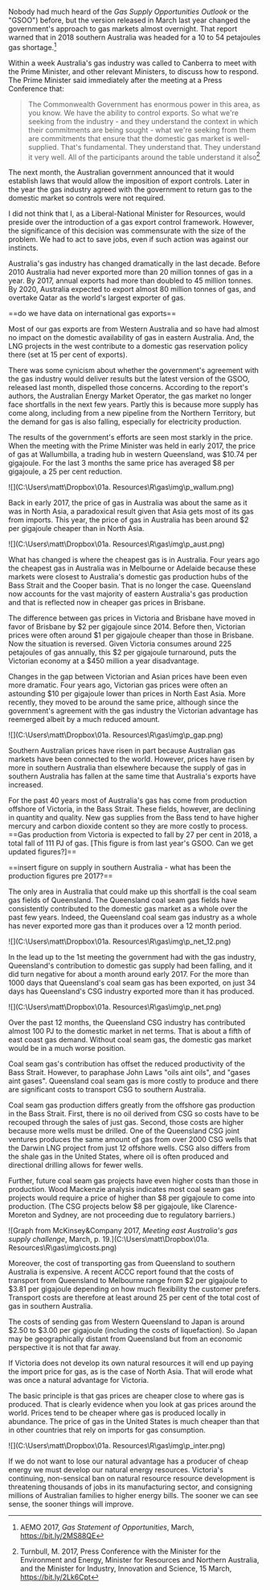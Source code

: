 Nobody had much heard of the *Gas Supply Opportunities Outlook* or the "GSOO") before, but the version released in March last year changed the government's approach to gas markets almost overnight. That report warned that in 2018 southern Australia was headed for a 10 to 54 petajoules gas shortage.[^gsoo]

Within a week Australia's gas industry was called to Canberra to meet with the Prime Minister, and other relevant Ministers, to discuss how to respond. The Prime Minister said immediately after the meeting at a Press Conference that:

> The Commonwealth Government has enormous power in this area, as you know. We have the ability to control exports. So what we're seeking from the industry - and they understand the context in which their commitments are being sought - what we're seeking from them are commitments that ensure that the domestic gas market is well-supplied. That's fundamental. They understand that. They understand it very well. All of the participants around the table understand it also[^pm]

The next month, the Australian government announced that it would establish laws that would allow the imposition of export controls. Later in the year the gas industry agreed with the government to return gas to the domestic market so controls were not required. 

I did not think that I, as a Liberal-National Minister for Resources, would preside over the introduction of a gas export control framework. However, the significance of this decision was commensurate with the size of the problem. We had to act to save jobs, even if such action was against our instincts.

Australia's gas industry has changed dramatically in the last decade. Before 2010 Australia had never exported more than 20 million tonnes of gas in a year. By 2017, annual exports had more than doubled to 45 million tonnes. By 2020, Australia expected to export almost 80 million tonnes of gas, and overtake Qatar as the world's largest exporter of gas. 

==do we have data on international gas exports==

Most of our gas exports are from Western Australia and so have had almost no impact on the domestic availability of gas in eastern Australia. And, the LNG projects in the west contribute to a domestic gas reservation policy there (set at 15 per cent of exports).  

There was some cynicism about whether the government's agreement with the gas industry would deliver results but the latest version of the GSOO, released last month, dispelled those concerns. According to the report's authors, the Australian Energy Market Operator, the gas market no longer face shortfalls in the next few years. Partly this is because more supply has come along, including from a new pipeline from the Northern Territory, but the demand for gas is also falling, especially for electricity production. 

The results of the government's efforts are seen most starkly in the price. When the meeting with the Prime Minister was held in early 2017, the price of gas at Wallumbilla, a trading hub in western Queensland, was $10.74 per gigajoule. For the last 3 months the same price has averaged $8 per gigajoule, a 25 per cent reduction. 

![](C:\Users\matt\Dropbox\01a. Resources\R\gas\img\p_wallum.png)

Back in early 2017, the price of gas in Australia was about the same as it was in North Asia, a paradoxical result given that Asia gets most of its gas from imports. This year, the price of gas in Australia has been around $2 per gigajoule cheaper than in North Asia. 

![](C:\Users\matt\Dropbox\01a. Resources\R\gas\img\p_aust.png)

What has changed is where the cheapest gas is in Australia. Four years ago the cheapest gas in Australia was in Melbourne or Adelaide because these markets were closest to Australia's domestic gas production hubs of the Bass Strait and the Cooper basin. That is no longer the case. Queensland now accounts for the vast majority of eastern Australia's gas production and that is reflected now in cheaper gas prices in Brisbane. 

The difference between gas prices in Victoria and Brisbane have moved in favor of Brisbane by $2 per gigajoule since 2014. Before then, Victorian prices were often around $1 per gigajoule cheaper than those in Brisbane. Now the situation is reversed. Given Victoria consumes around 225 petajoules of gas annually, this $2 per gigajoule turnaround, puts the Victorian economy at a $450 million a year disadvantage. 

Changes in the gap between Victorian and Asian prices have been even more dramatic. Four years ago, Victorian gas prices were often an astounding $10 per gigajoule lower than prices in North East Asia. More recently, they moved to be around the same price, although since the government's agreement with the gas industry the Victorian advantage has reemerged albeit by a much reduced amount. 

![](C:\Users\matt\Dropbox\01a. Resources\R\gas\img\p_gap.png)	

Southern Australian prices have risen in part because Australian gas markets have been connected to the world. However, prices have risen by more in southern Australia than elsewhere because the supply of gas in southern Australia has fallen at the same time that Australia's exports have increased. 

For the past 40 years most of Australia's gas has come from production offshore of Victoria, in the Bass Strait. These fields, however, are declining in quantity and quality. New gas supplies from the Bass tend to have higher mercury and carbon dioxide content so they are more costly to process. ==Gas production from Victoria is expected to fall by 27 per cent in 2018, a total fall of 111 PJ of gas. [This figure is from last year's GSOO. Can we get updated figures?]== 

==insert figure on supply in southern Australia - what has been the production figures pre 2017?== 	

The only area in Australia that could make up this shortfall is the coal seam gas fields of Queensland. The Queensland coal seam gas fields have consistently contributed to the domestic gas market as a whole over the past few years. Indeed, the Queensland coal seam gas industry as a whole has never exported more gas than it produces over a 12 month period. 

![](C:\Users\matt\Dropbox\01a. Resources\R\gas\img\p_net_12.png)

In the lead up to the 1st meeting the government had with the gas industry, Queensland's contribution to domestic gas supply had been falling, and it did turn negative for about a month around early 2017. For the more than 1000 days that Queensland's coal seam gas has been exported, on just 34 days has Queensland's CSG industry exported more than it has produced. 

![](C:\Users\matt\Dropbox\01a. Resources\R\gas\img\p_net.png)

Over the past 12 months, the Queensland CSG industry has contributed almost 100 PJ to the domestic market in net terms. That is about a fifth of east coast gas demand. Without coal seam gas, the domestic gas market would be in a much worse position. 

Coal seam gas's contribution has offset the reduced productivity of the Bass Strait. However, to paraphase John Laws "oils aint oils", and "gases aint gases". Queensland coal seam gas is more costly to produce and there are significant costs to transport CSG to southern Australia.

Coal seam gas production differs greatly from the offshore gas production in the Bass Strait. First, there is no oil derived from CSG so costs have to be recouped through the sales of just gas. Second, those costs are higher because more wells must be drilled. One of the Queensland CSG joint ventures produces the same amount of gas from over 2000 CSG wells that the Darwin LNG project from just 12 offshore wells. CSG also differs from the shale gas in the United States, where oil is often produced and directional drilling allows for fewer wells. 

Further, future coal seam gas projects have even higher costs than those in production. Wood Mackenzie analysis indicates most  coal seam gas projects would require a price of higher than $8 per gigajoule to come into production. (The CSG projects below $8 per gigajoule, like Clarence-Moreton and Sydney, are not proceeding due to regulatory barriers.)

![Graph from McKinsey&Company 2017, *Meeting east Australia's gas supply challenge*, March, p. 19.](C:\Users\matt\Dropbox\01a. Resources\R\gas\img\costs.png)

Moreover, the cost of transporting gas from Queensland to southern Australia is expensive. A recent ACCC report found that the costs of transport from Queensland to Melbourne range from $2 per gigajoule to $3.81 per gigajoule depending on how much flexibility the customer prefers. Transport costs are therefore at least around 25 per cent of the total cost of gas in southern Australia. 

The costs of sending gas from Western Queensland to Japan is around $2.50 to $3.00 per gigajoule (including the costs of liquefaction). So Japan may be geographically distant from Queensland but from an economic perspective it is not that far away. 

If Victoria does not develop its own natural resources it will end up paying the import price for gas, as is the case of North Asia. That will erode what was once a natural advantage for Victoria.

The basic principle is that gas prices are cheaper close to where gas is produced. That is clearly evidence when you look at gas prices around the world. Prices tend to be cheaper where gas is produced locally in abundance. The price of gas in the United States is much cheaper than that in other countries that rely on imports for gas consumption.  

![](C:\Users\matt\Dropbox\01a. Resources\R\gas\img\p_inter.png)

If we do not want to lose our natural advantage has a producer of cheap energy we must develop our natural energy resources. Victoria's continuing, non-sensical ban on natural resource resource development is threatening thousands of jobs in its manufacturing sector, and consigning millions of Australian families to higher energy bills. The sooner we can see sense, the sooner things will improve.





[^gsoo]: AEMO 2017, *Gas Statement of Opportunities*, March, https://bit.ly/2MS88QE

[^pm]: Turnbull, M. 2017, Press Conference with the Minister for the Environment and Energy, Minister for Resources and Northern Australia, and the Minister for Industry, Innovation and Science, 15 March, https://bit.ly/2Lk6Cpt
